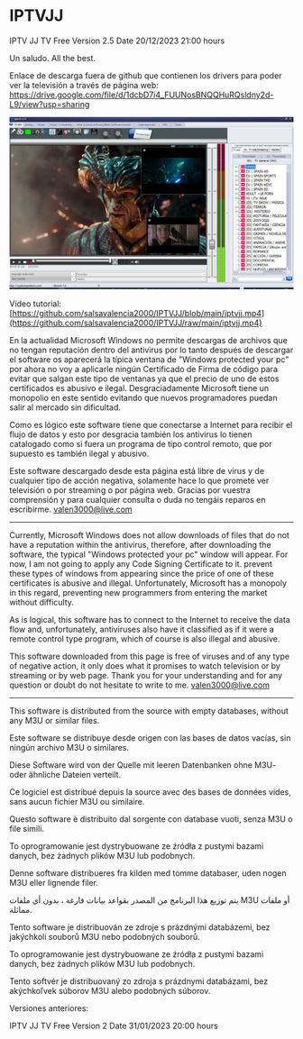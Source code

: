 # IPTVJJ
IPTV JJ TV Free    Version 2.5  Date 20/12/2023  21:00 hours


Un saludo.
All the best.

Enlace de descarga fuera de github que contienen los drivers para poder ver la televisión a través de página web:
https://drive.google.com/file/d/1dcbD7i4_FUUNosBNQQHuRQsldny2d-L9/view?usp=sharing


![](https://github.com/salsavalencia2000/IPTVJJ/blob/main/IptvJJ1.jpg)

Video tutorial: 
[https://github.com/salsavalencia2000/IPTVJJ/blob/main/iptvjj.mp4](https://github.com/salsavalencia2000/IPTVJJ/raw/main/iptvjj.mp4)


En la actualidad Microsoft Windows no permite descargas de archivos que no tengan reputación dentro del antivirus por lo tanto después de descargar el software os aparecerá la típica ventana de "Windows protected your pc" por ahora no voy a aplicarle ningún Certificado de Firma de código para evitar que salgan este tipo de ventanas ya que el precio de uno de estos certificados es abusivo e ilegal. Desgraciadamente Microsoft tiene un monopolio en este sentido evitando que nuevos programadores puedan salir al mercado sin dificultad.

Como es lógico este software tiene que conectarse a Internet para recibir el flujo de datos y esto por desgracia también los antivirus lo tienen catalogado como si fuera un programa de tipo control remoto, que por supuesto es también ilegal y abusivo.
 
Este software descargado desde esta página está libre de virus y de cualquier tipo de acción negativa, solamente hace lo que promete ver televisión o por streaming o por página web.
Gracias por vuestra comprensión y para cualquier consulta o duda no tengáis reparos en escribirme.
valen3000@live.com

-----------------------------------------------------------------------------------------------------

Currently, Microsoft Windows does not allow downloads of files that do not have a reputation within the antivirus, therefore, after downloading the software, the typical "Windows protected your pc" window will appear. For now, I am not going to apply any Code Signing Certificate to it. prevent these types of windows from appearing since the price of one of these certificates is abusive and illegal. Unfortunately, Microsoft has a monopoly in this regard, preventing new programmers from entering the market without difficulty.

As is logical, this software has to connect to the Internet to receive the data flow and, unfortunately, antiviruses also have it classified as if it were a remote control type program, which of course is also illegal and abusive.
 
This software downloaded from this page is free of viruses and of any type of negative action, it only does what it promises to watch television or by streaming or by web page.
Thank you for your understanding and for any question or doubt do not hesitate to write to me.
valen3000@live.com


-----------------------------------------------------------------------------------------------------


This software is distributed from the source with empty databases, without any M3U or similar files.

Este software se distribuye desde origen con las bases de datos vacías, sin ningún archivo M3U o similares.

Diese Software wird von der Quelle mit leeren Datenbanken ohne M3U- oder ähnliche Dateien verteilt.

Ce logiciel est distribué depuis la source avec des bases de données vides, sans aucun fichier M3U ou similaire.

Questo software è distribuito dal sorgente con database vuoti, senza M3U o file simili.

To oprogramowanie jest dystrybuowane ze źródła z pustymi bazami danych, bez żadnych plików M3U lub podobnych.

Denne software distribueres fra kilden med tomme databaser, uden nogen M3U eller lignende filer.

يتم توزيع هذا البرنامج من المصدر بقواعد بيانات فارغة ، بدون أي ملفات M3U أو ملفات مماثلة.

Tento software je distribuován ze zdroje s prázdnými databázemi, bez jakýchkoli souborů M3U nebo podobných souborů.

To oprogramowanie jest dystrybuowane ze źródła z pustymi bazami danych, bez żadnych plików M3U lub podobnych.

Tento softvér je distribuovaný zo zdroja s prázdnymi databázami, bez akýchkoľvek súborov M3U alebo podobných súborov.



Versiones anteriores:  

IPTV JJ TV Free    Version 2  Date 31/01/2023  20:00 hours
